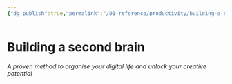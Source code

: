```yaml
---
{"dg-publish":true,"permalink":"/01-reference/productivity/building-a-second-brain/","title":"Building a second brain","tags":["productivity","writing"]}
---
```



# Building a second brain

###### A proven method to organise your digital life and unlock your creative potential
